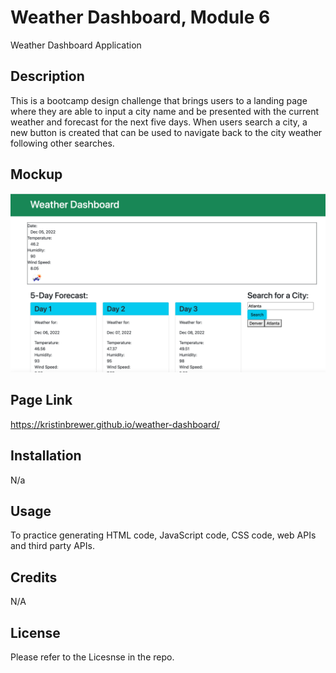 # Weather Dashboard, Module 6

Weather Dashboard Application 

## Description
This is a bootcamp design challenge that brings users to a landing page where they are able to input a city name and be presented with the current weather and forecast for the next five days. When users search a city, a new button is created that can be used to navigate back to the city weather following other searches. 


## Mockup

![Mockup of Weather Dashboard](weatherdash.png)

## Page Link
https://kristinbrewer.github.io/weather-dashboard/


## Installation
N/a

## Usage
To practice generating HTML code, JavaScript code, CSS code, web APIs and third party APIs. 

## Credits

N/A

## License 

Please refer to the Licesnse in the repo. 
